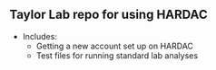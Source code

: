 ## Taylor Lab repo for using HARDAC
- Includes: 
    - Getting a new account set up on HARDAC
    - Test files for running standard lab analyses
